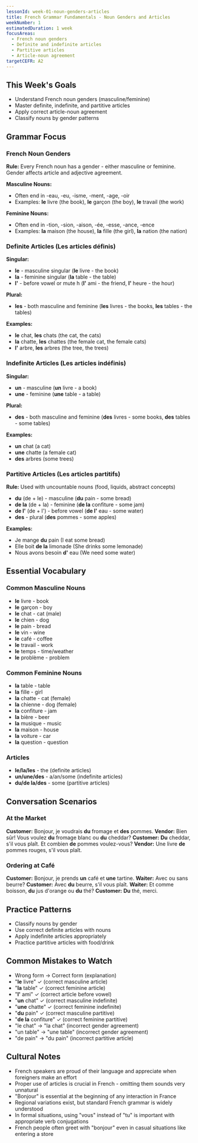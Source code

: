 ```yaml
---
lessonId: week-01-noun-genders-articles
title: French Grammar Fundamentals - Noun Genders and Articles
weekNumber: 1
estimatedDuration: 1 week
focusAreas:
  - French noun genders
  - Definite and indefinite articles
  - Partitive articles
  - Article-noun agreement
targetCEFR: A2
---
```


## This Week's Goals

- Understand French noun genders (masculine/feminine)
- Master definite, indefinite, and partitive articles
- Apply correct article-noun agreement
- Classify nouns by gender patterns

## Grammar Focus

### French Noun Genders
**Rule:** Every French noun has a gender - either masculine or feminine. Gender affects article and adjective agreement.

**Masculine Nouns:**
- Often end in -eau, -eu, -isme, -ment, -age, -oir
- Examples: **le** livre (the book), **le** garçon (the boy), **le** travail (the work)

**Feminine Nouns:**
- Often end in -tion, -sion, -aison, -ée, -esse, -ance, -ence
- Examples: **la** maison (the house), **la** fille (the girl), **la** nation (the nation)

### Definite Articles (Les articles définis)
**Singular:**
- **le** - masculine singular (**le** livre - the book)
- **la** - feminine singular (**la** table - the table)
- **l'** - before vowel or mute h (**l'** ami - the friend, **l'** heure - the hour)

**Plural:**
- **les** - both masculine and feminine (**les** livres - the books, **les** tables - the tables)

**Examples:**
- **le** chat, **les** chats (the cat, the cats)
- **la** chatte, **les** chattes (the female cat, the female cats)
- **l'** arbre, **les** arbres (the tree, the trees)

### Indefinite Articles (Les articles indéfinis)
**Singular:**
- **un** - masculine (**un** livre - a book)
- **une** - feminine (**une** table - a table)

**Plural:**
- **des** - both masculine and feminine (**des** livres - some books, **des** tables - some tables)

**Examples:**
- **un** chat (a cat)
- **une** chatte (a female cat)
- **des** arbres (some trees)

### Partitive Articles (Les articles partitifs)
**Rule:** Used with uncountable nouns (food, liquids, abstract concepts)
- **du** (de + le) - masculine (**du** pain - some bread)
- **de la** (de + la) - feminine (**de la** confiture - some jam)
- **de l'** (de + l') - before vowel (**de l'** eau - some water)
- **des** - plural (**des** pommes - some apples)

**Examples:**
- Je mange **du** pain (I eat some bread)
- Elle boit **de la** limonade (She drinks some lemonade)
- Nous avons besoin **d'** eau (We need some water)

## Essential Vocabulary

### Common Masculine Nouns
- **le** livre - book
- **le** garçon - boy
- **le** chat - cat (male)
- **le** chien - dog
- **le** pain - bread
- **le** vin - wine
- **le** café - coffee
- **le** travail - work
- **le** temps - time/weather
- **le** problème - problem

### Common Feminine Nouns
- **la** table - table
- **la** fille - girl
- **la** chatte - cat (female)
- **la** chienne - dog (female)
- **la** confiture - jam
- **la** bière - beer
- **la** musique - music
- **la** maison - house
- **la** voiture - car
- **la** question - question

### Articles
- **le/la/les** - the (definite articles)
- **un/une/des** - a/an/some (indefinite articles)
- **du/de la/des** - some (partitive articles)

## Conversation Scenarios

### At the Market
**Customer:** Bonjour, je voudrais **du** fromage et **des** pommes.
**Vendor:** Bien sûr! Vous voulez **du** fromage blanc ou **du** cheddar?
**Customer:** **Du** cheddar, s'il vous plaît. Et combien **de** pommes voulez-vous?
**Vendor:** Une livre **de** pommes rouges, s'il vous plaît.

### Ordering at Café
**Customer:** Bonjour, je prends **un** café et **une** tartine.
**Waiter:** Avec ou sans beurre?
**Customer:** Avec **du** beurre, s'il vous plaît.
**Waiter:** Et comme boisson, **du** jus d'orange ou **du** thé?
**Customer:** **Du** thé, merci.

## Practice Patterns

- Classify nouns by gender
- Use correct definite articles with nouns
- Apply indefinite articles appropriately
- Practice partitive articles with food/drink

## Common Mistakes to Watch

- Wrong form → Correct form (explanation)
- "**le** livre" ✓ (correct masculine article)
- "**la** table" ✓ (correct feminine article)
- "**l'** ami" ✓ (correct article before vowel)
- "**un** chat" ✓ (correct masculine indefinite)
- "**une** chatte" ✓ (correct feminine indefinite)
- "**du** pain" ✓ (correct masculine partitive)
- "**de la** confiture" ✓ (correct feminine partitive)
- "le chat" → "la chat" (incorrect gender agreement)
- "un table" → "une table" (incorrect gender agreement)
- "de pain" → "du pain" (incorrect partitive article)

## Cultural Notes

- French speakers are proud of their language and appreciate when foreigners make an effort
- Proper use of articles is crucial in French - omitting them sounds very unnatural
- "Bonjour" is essential at the beginning of any interaction in France
- Regional variations exist, but standard French grammar is widely understood
- In formal situations, using "vous" instead of "tu" is important with appropriate verb conjugations
- French people often greet with "bonjour" even in casual situations like entering a store